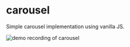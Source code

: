 # carousel
Simple carousel implementation using vanilla JS.

![demo recording of carousel](https://github.com/bobbajs/carousel/blob/main/carousel.gif)

